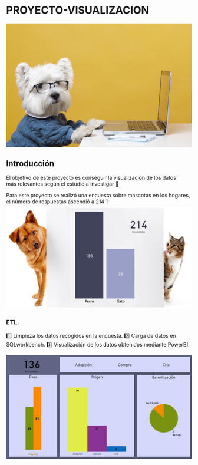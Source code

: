# PROYECTO-VISUALIZACION
![portada](https://github.com/Barge7/PROYECTO-VISUALIZACION/blob/main/data/cute-little-dog-impersonating-business-person.jpg)

## Introducción

El objetivo de este proyecto es conseguir la visualización de los datos  
más relevantes según el estudio a investigar 🔎  

Para este proyecto se realizó una encuesta sobre mascotas en los hogares, 
el número de respuestas ascendió a 214 ❔  
![portada](https://github.com/Barge7/PROYECTO-VISUALIZACION/blob/main/data/portada.jpg)


### ETL.

1️⃣ Limpieza los datos recogidos en la encuesta. 
2️⃣ Carga de datos en SQLworkbench.
3️⃣ Visualización de los datos obtenidos mediante PowerBI.


![power](https://github.com/Barge7/PROYECTO-VISUALIZACION/blob/main/data/dashboard.jpg)
